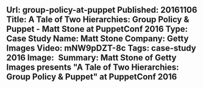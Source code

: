 Url: group-policy-at-puppet
Published: 20161106
Title: A Tale of Two Hierarchies: Group Policy & Puppet - Matt Stone at PuppetConf 2016
Type: Case Study
Name: Matt Stone
Company: Getty Images
Video: mNW9pDZT-8c
Tags: case-study 2016
Image: <img class="lazy" src="data:image/gif;base64,R0lGODlhAQABAIAAAAAAAP///yH5BAEAAAAALAAAAAABAAEAAAIBRAA7" data-src="/content/images/videos/02-05.jpg" alt="A Tale of Two Hierarchies: Group Policy & Puppet - Matt Stone at PuppetConf 2016" title="A Tale of Two Hierarchies: Group Policy & Puppet - Matt Stone at PuppetConf 2016" />
Summary: Matt Stone of Getty Images presents "A Tale of Two Hierarchies: Group Policy & Puppet" at PuppetConf 2016
---